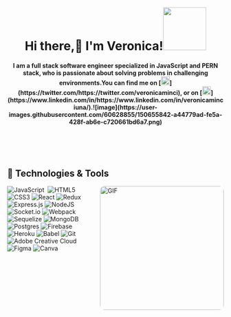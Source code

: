 <h1 align="center">Hi there,👋 I'm Veronica!<img src="https://media.giphy.com/media/bcKmIWkUMCjVm/giphy.gif" width="100"></h1>

<h4 align="center">I am a full stack software engineer specialized in JavaScript and PERN stack, who is passionate about solving problems in challenging environments.You can find me on [<img src='https://cdn.jsdelivr.net/npm/simple-icons@3.0.1/icons/twitter.svg' alt='twitter' height='20'>](https://twitter.com/https://twitter.com/veronicaminci), or on [<img src='https://cdn.jsdelivr.net/npm/simple-icons@3.0.1/icons/linkedin.svg' alt='linkedin' height='20'>](https://www.linkedin.com/in/https://www.linkedin.com/in/veronicaminciuna/).![image](https://user-images.githubusercontent.com/60628855/150655842-a44779ad-fe5a-428f-ab6e-c720661bd6a7.png)
</h4>

<br>
<br>
<br>

<h2>🔧&nbsp;Technologies & Tools</h2>
<img align="right" style="width:30vw;border-radius:10px;" alt="GIF" src="https://media.giphy.com/media/pOEbLRT4SwD35IELiQ/giphy.gif" />


![JavaScript](https://img.shields.io/badge/javascript-%23323330.svg?style=for-the-badge&logo=javascript&logoColor=%23F7DF1E)&nbsp; ![HTML5](https://img.shields.io/badge/html5-%23E34F26.svg?style=for-the-badge&logo=html5&logoColor=white) &nbsp;![CSS3](https://img.shields.io/badge/css3-%231572B6.svg?style=for-the-badge&logo=css3&logoColor=white)&nbsp;![React](https://img.shields.io/badge/react-%2320232a.svg?style=for-the-badge&logo=react&logoColor=%2361DAFB)&nbsp;![Redux](https://img.shields.io/badge/redux-%23593d88.svg?style=for-the-badge&logo=redux&logoColor=white)&nbsp;![Express.js](https://img.shields.io/badge/express.js-%23404d59.svg?style=for-the-badge&logo=express&logoColor=%2361DAFB)&nbsp;![NodeJS](https://img.shields.io/badge/node.js-6DA55F?style=for-the-badge&logo=node.js&logoColor=white)&nbsp;![Socket.io](https://img.shields.io/badge/Socket.io-black?style=for-the-badge&logo=socket.io&badgeColor=010101)&nbsp;![Webpack](https://img.shields.io/badge/webpack-%238DD6F9.svg?style=for-the-badge&logo=webpack&logoColor=black)&nbsp;![Sequelize](https://img.shields.io/badge/Sequelize-52B0E7?style=for-the-badge&logo=Sequelize&logoColor=white)&nbsp;![MongoDB](https://img.shields.io/badge/MongoDB-%234ea94b.svg?style=for-the-badge&logo=mongodb&logoColor=white)&nbsp;![Postgres](https://img.shields.io/badge/postgres-%23316192.svg?style=for-the-badge&logo=postgresql&logoColor=white)&nbsp;![Firebase](https://img.shields.io/badge/firebase-%23039BE5.svg?style=for-the-badge&logo=firebase)&nbsp;![Heroku](https://img.shields.io/badge/heroku-%23430098.svg?style=for-the-badge&logo=heroku&logoColor=white)&nbsp;![Babel](https://img.shields.io/badge/Babel-F9DC3e?style=for-the-badge&logo=babel&logoColor=black)&nbsp;![Git](https://img.shields.io/badge/git-%23F05033.svg?style=for-the-badge&logo=git&logoColor=white)&nbsp;![Adobe Creative Cloud](https://img.shields.io/badge/Adobe%20Creative%20Cloud-DA1F26.svg?style=for-the-badge&logo=Adobe%20Creative%20Cloud&logoColor=white)&nbsp;![Figma](https://img.shields.io/badge/figma-%23F24E1E.svg?style=for-the-badge&logo=figma&logoColor=white)&nbsp;![Canva](https://img.shields.io/badge/Canva-%2300C4CC.svg?style=for-the-badge&logo=Canva&logoColor=white)

